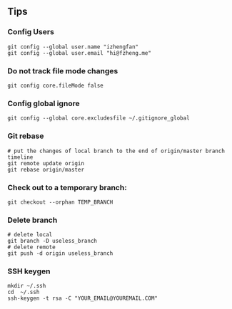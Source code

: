 Tips
---

### Config Users

```
git config --global user.name "izhengfan"
git config --global user.email "hi@fzheng.me"
```

### Do not track file mode changes 

```
git config core.fileMode false
```

### Config global ignore

```
git config --global core.excludesfile ~/.gitignore_global
```

### Git rebase

```
# put the changes of local branch to the end of origin/master branch timeline
git remote update origin
git rebase origin/master
```
### Check out to a temporary branch:

```
git checkout --orphan TEMP_BRANCH
```

### Delete branch

```
# delete local
git branch -D useless_branch
# delete remote
git push -d origin useless_branch
```

### SSH keygen
```
mkdir ~/.ssh 
cd  ~/.ssh 
ssh-keygen -t rsa -C "YOUR_EMAIL@YOUREMAIL.COM"
```
